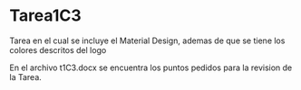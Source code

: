 # Tarea1C3
Tarea en el cual se incluye el Material Design, ademas de que se tiene los colores descritos del logo

En el archivo t1C3.docx se encuentra los puntos pedidos para la revision de la Tarea.
